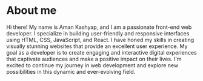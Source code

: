 # About me

Hi there! My name is Aman Kashyap, and I am a passionate front-end web developer. I specialize in building user-friendly and responsive interfaces using HTML, CSS, JavaScript, and React. I have honed my skills in creating visually stunning websites that provide an excellent user experience. My goal as a developer is to create engaging and interactive digital experiences that captivate audiences and make a positive impact on their lives. I'm excited to continue my journey in web development and explore new possibilities in this dynamic and ever-evolving field.
